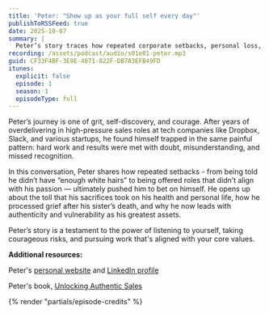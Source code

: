 ```yaml
---
title: 'Peter: "Show up as your full self every day"'
publishToRSSFeed: true
date: 2025-10-07
summary: |
  Peter’s story traces how repeated corporate setbacks, personal loss, and deep self-reflection led him to leave high-pressure sales roles, bet on himself, and build a career aligned with his true values.
recording: /assets/podcast/audio/s01e01-peter.mp3
guid: CF33F4BF-3E9E-4071-822F-DB7A3EFB49FD
itunes:
  explicit: false
  episode: 1
  season: 1
  episodeType: full
---
```


Peter’s journey is one of grit, self-discovery, and courage. After years of overdelivering in high-pressure sales roles at tech companies like Dropbox, Slack, and various startups, he found himself trapped in the same painful pattern: hard work and results were met with doubt, misunderstanding, and missed recognition.

In this conversation, Peter shares how repeated setbacks - from being told he didn’t have “enough white hairs” to being offered roles that didn’t align with his passion — ultimately pushed him to bet on himself. He opens up about the toll that his sacrifices took on his health and personal life, how he processed grief after his sister’s death, and why he now leads with authenticity and vulnerability as his greatest assets.

Peter’s story is a testament to the power of listening to yourself, taking courageous risks, and pursuing work that's aligned with your core values.

**Additional resources:**

Peter's [personal website](https://www.peterahn.com) and [LinkedIn profile](https://www.linkedin.com/in/peter-ahn-47538511/)

Peter's book, [Unlocking Authentic Sales](https://www.amazon.com/dp/B0FK4LQWLM)

{% render "partials/episode-credits" %}

